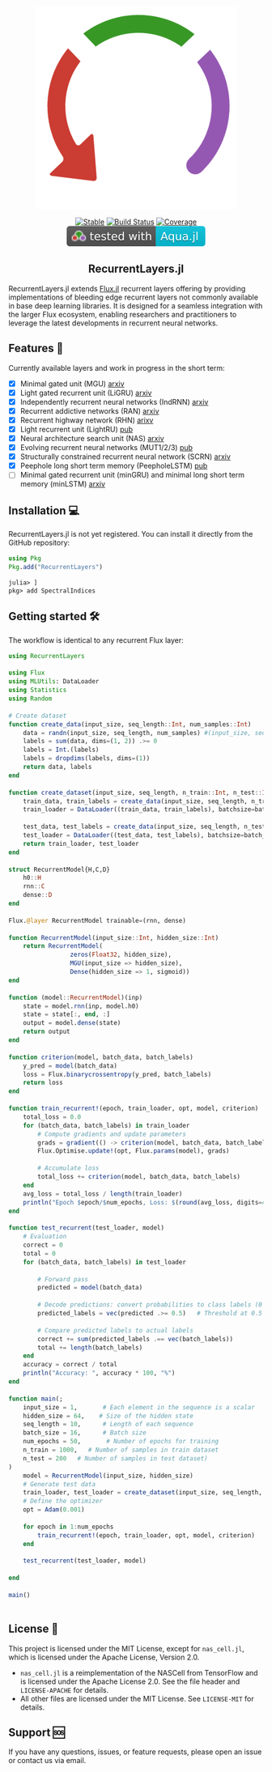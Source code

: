 <p align="center">
    <img width="400px" src="docs/src/assets/logo.png"/>
</p>

<div align="center">

[![Stable](https://img.shields.io/badge/docs-stable-blue.svg)](https://MartinuzziFrancesco.github.io/RecurrentLayers.jl/dev/)
[![Build Status](https://github.com/MartinuzziFrancesco/RecurrentLayers.jl/actions/workflows/CI.yml/badge.svg?branch=main)](https://github.com/MartinuzziFrancesco/RecurrentLayers.jl/actions/workflows/CI.yml?query=branch%3Amain)
[![Coverage](https://codecov.io/gh/MartinuzziFrancesco/RecurrentLayers.jl/branch/main/graph/badge.svg)](https://codecov.io/gh/MartinuzziFrancesco/RecurrentLayers.jl)
[![Aqua](https://raw.githubusercontent.com/JuliaTesting/Aqua.jl/master/badge.svg)](https://github.com/JuliaTesting/Aqua.jl)

</div>

<div align="center">
    <h2>RecurrentLayers.jl</h2>
</div>

RecurrentLayers.jl extends [Flux.jl](https://github.com/FluxML/Flux.jl) recurrent layers offering by providing implementations of bleeding edge recurrent layers not commonly available in base deep learning libraries. It is designed for a seamless integration with the larger Flux ecosystem, enabling researchers and practitioners to leverage the latest developments in recurrent neural networks.

## Features 🚀

Currently available layers and work in progress in the short term:
 - [x] Minimal gated unit (MGU) [arxiv](https://arxiv.org/abs/1603.09420)
 - [x] Light gated recurrent unit (LiGRU) [arxiv](https://arxiv.org/abs/1803.10225)
 - [x] Independently recurrent neural networks (IndRNN) [arxiv](https://arxiv.org/abs/1803.04831)
 - [x] Recurrent addictive networks (RAN) [arxiv](https://arxiv.org/abs/1705.07393)
 - [x] Recurrent highway network (RHN) [arixv](https://arxiv.org/pdf/1607.03474)
 - [x] Light recurrent unit (LightRU) [pub](https://www.mdpi.com/2079-9292/13/16/3204)
 - [x] Neural architecture search unit (NAS) [arxiv](https://arxiv.org/abs/1611.01578)
 - [x] Evolving recurrent neural networks (MUT1/2/3) [pub](https://proceedings.mlr.press/v37/jozefowicz15.pdf)
 - [x] Structurally constrained recurrent neural network (SCRN) [arxiv](https://arxiv.org/pdf/1412.7753)
 - [x] Peephole long short term memory (PeepholeLSTM) [pub](https://www.jmlr.org/papers/volume3/gers02a/gers02a.pdf)
 - [ ] Minimal gated recurrent unit (minGRU) and minimal long short term memory (minLSTM) [arxiv](https://arxiv.org/abs/2410.01201)

## Installation 💻

RecurrentLayers.jl is not yet registered. You can install it directly from the GitHub repository:
```julia
using Pkg
Pkg.add("RecurrentLayers")
```

```julia_repl
julia> ]
pkg> add SpectralIndices
```

## Getting started 🛠️

The workflow is identical to any recurrent Flux layer:

```julia
using RecurrentLayers

using Flux
using MLUtils: DataLoader
using Statistics
using Random

# Create dataset
function create_data(input_size, seq_length::Int, num_samples::Int)
    data = randn(input_size, seq_length, num_samples) #(input_size, seq_length, num_samples)
    labels = sum(data, dims=(1, 2)) .>= 0
    labels = Int.(labels)
    labels = dropdims(labels, dims=(1))
    return data, labels
end

function create_dataset(input_size, seq_length, n_train::Int, n_test::Int, batch_size)
    train_data, train_labels = create_data(input_size, seq_length, n_train)
    train_loader = DataLoader((train_data, train_labels), batchsize=batch_size, shuffle=true)

    test_data, test_labels = create_data(input_size, seq_length, n_test)
    test_loader = DataLoader((test_data, test_labels), batchsize=batch_size, shuffle=false)
    return train_loader, test_loader
end

struct RecurrentModel{H,C,D}
    h0::H
    rnn::C
    dense::D
end

Flux.@layer RecurrentModel trainable=(rnn, dense)

function RecurrentModel(input_size::Int, hidden_size::Int)
    return RecurrentModel(
                 zeros(Float32, hidden_size), 
                 MGU(input_size => hidden_size),
                 Dense(hidden_size => 1, sigmoid))
end

function (model::RecurrentModel)(inp)
    state = model.rnn(inp, model.h0)
    state = state[:, end, :]
    output = model.dense(state)
    return output
end

function criterion(model, batch_data, batch_labels)
    y_pred = model(batch_data)
    loss = Flux.binarycrossentropy(y_pred, batch_labels)
    return loss
end

function train_recurrent!(epoch, train_loader, opt, model, criterion)
    total_loss = 0.0
    for (batch_data, batch_labels) in train_loader
        # Compute gradients and update parameters
        grads = gradient(() -> criterion(model, batch_data, batch_labels), Flux.params(model))
        Flux.Optimise.update!(opt, Flux.params(model), grads)

        # Accumulate loss
        total_loss += criterion(model, batch_data, batch_labels)
    end
    avg_loss = total_loss / length(train_loader)
    println("Epoch $epoch/$num_epochs, Loss: $(round(avg_loss, digits=4))")
end

function test_recurrent(test_loader, model)
    # Evaluation
    correct = 0
    total = 0
    for (batch_data, batch_labels) in test_loader

        # Forward pass
        predicted = model(batch_data)

        # Decode predictions: convert probabilities to class labels (0 or 1)
        predicted_labels = vec(predicted .>= 0.5)   # Threshold at 0.5 for binary classification

        # Compare predicted labels to actual labels
        correct += sum(predicted_labels .== vec(batch_labels))
        total += length(batch_labels)
    end
    accuracy = correct / total
    println("Accuracy: ", accuracy * 100, "%")
end

function main(;
    input_size = 1,       # Each element in the sequence is a scalar
    hidden_size = 64,    # Size of the hidden state
    seq_length = 10,      # Length of each sequence
    batch_size = 16,      # Batch size
    num_epochs = 50,       # Number of epochs for training
    n_train = 1000,   # Number of samples in train dataset
    n_test = 200   # Number of samples in test dataset)
)
    model = RecurrentModel(input_size, hidden_size)
    # Generate test data
    train_loader, test_loader = create_dataset(input_size, seq_length, n_train, n_test, batch_size)
    # Define the optimizer
    opt = Adam(0.001)

    for epoch in 1:num_epochs
        train_recurrent!(epoch, train_loader, opt, model, criterion)
    end

    test_recurrent(test_loader, model)

end

main()



```
## License 📜

This project is licensed under the MIT License, except for `nas_cell.jl`, which is licensed under the Apache License, Version 2.0.

- `nas_cell.jl` is a reimplementation of the NASCell from TensorFlow and is licensed under the Apache License 2.0. See the file header and `LICENSE-APACHE` for details.
- All other files are licensed under the MIT License. See `LICENSE-MIT` for details.


## Support 🆘

If you have any questions, issues, or feature requests, please open an issue or contact us via email.